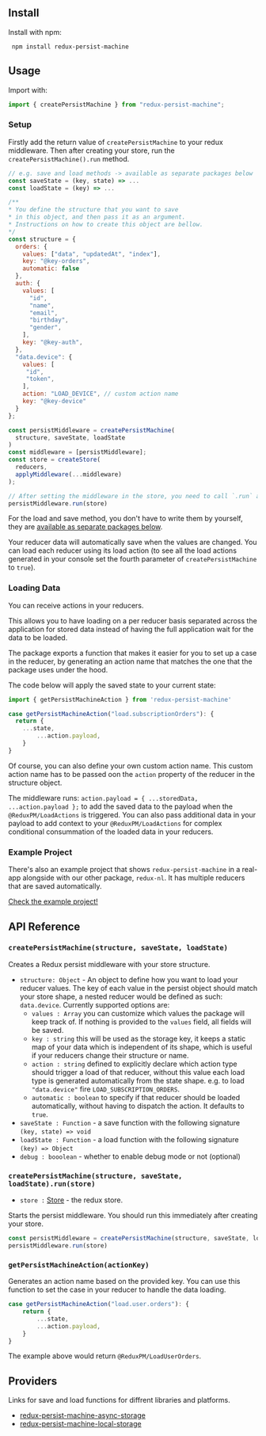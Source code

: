 ## Install

Install with npm:
```
 npm install redux-persist-machine
```

## Usage

Import with:

```js
import { createPersistMachine } from "redux-persist-machine";
```

### Setup

Firstly add the return value of `createPersistMachine` to your redux middleware. Then after creating your store, run the `createPersistMachine().run` method.

```js
// e.g. save and load methods -> available as separate packages below
const saveState = (key, state) => ...
const loadState = (key) => ...

/**
* You define the structure that you want to save
* in this object, and then pass it as an argument.
* Instructions on how to create this object are bellow.
*/
const structure = {
  orders: {
    values: ["data", "updatedAt", "index"],
    key: "@key-orders",
    automatic: false
  },
  auth: {
    values: [
      "id",
      "name",
      "email",
      "birthday",
      "gender",
    ],
    key: "@key-auth",
  },
  "data.device": {
    values: [
     "id",
     "token",
    ],
    action: "LOAD_DEVICE", // custom action name
    key: "@key-device"
  }
};

const persistMiddleware = createPersistMachine(
  structure, saveState, loadState
)
const middleware = [persistMiddleware];
const store = createStore(
  reducers,
  applyMiddleware(...middleware)
);

// After setting the middleware in the store, you need to call `.run` and pass the store as an argument.
persistMiddleware.run(store)
```

For the load and save method, you don't have to write them by yourself, they are [available as separate packages below](#providers).

Your reducer data will automatically save when the values are changed. You can load each reducer using its load action (to see all the load actions generated in your console set the fourth parameter of `createPersistMachine` to `true`).


### Loading Data

You can receive actions in your reducers.

This allows you to have loading on a per reducer basis separated across the application for stored data instead of having the full application wait for the data to be loaded.

The package exports a function that makes it easier for you to set up a case in the reducer, by generating an action name that matches the one that the package uses under the hood.

The code below will apply the saved state to your current state:

```js
import { getPersistMachineAction } from 'redux-persist-machine'

case getPersistMachineAction("load.subscriptionOrders"): {
  return {
    ...state,
        ...action.payload,
    }
}
```

Of course, you can also define your own custom action name. This custom action name has to be passed oon the `action` property of the reducer in the structure object.

The middleware runs: `action.payload = { ...storedData, ...action.payload };` to add the saved data to the payload when the `@ReduxPM/LoadActions` is triggered. You can also pass additional data in your payload to add context to your `@ReduxPM/LoadActions` for complex conditional consummation of the loaded data in your reducers.

### Example Project

There's also an example project that shows `redux-persist-machine` in a real-app alongside with our other package, `redux-nl`. It has multiple reducers that are saved automatically.

[Check the example project!](https://github.com/aspect-apps/redux-nl-example)

## API Reference

### `createPersistMachine(structure, saveState, loadState)`

Creates a Redux persist middleware with your store structure.

- `structure: Object` - An object to define how you want to load your reducer values. The key of each value in the persist object should match your store shape, a nested reducer would be defined as such: `data.device`. Currently supported options are:
    - `values : Array` you can customize which values the package will keep track of. If nothing is provided to the `values` field, all fields will be saved.
    - `key : string` this will be used as the storage key, it keeps a static map of your data which is independent of its shape, which is useful if your reducers change their structure or name.
    - `action : string` defined to explicitly declare which action type should trigger a load of that reducer, without this value each load type is generated automatically from the state shape. e.g. to load `"data.device"` fire `LOAD_SUBSCRIPTION_ORDERS`.
    - `automatic : boolean` to specify if that reducer should be loaded automatically, without having to dispatch the action. It defaults to `true`.
- `saveState : Function` - a save function with the following signature `(key, state) => void`
- `loadState : Function` - a load function with the following signature `(key) => Object`
- `debug : booolean` - whether to enable debug mode or not (optional)

### `createPersistMachine(structure, saveState, loadState).run(store)`

- `store :` [Store](https://redux.js.org/api/store) - the redux store.

Starts the persist middleware. You should run this immediately after creating your store.

```js
const persistMiddleware = createPersistMachine(structure, saveState, loadState)
persistMiddleware.run(store)
```

### `getPersistMachineAction(actionKey)`

Generates an action name based on the provided key. You can use this function to set the case in your reducer to handle the data loading.

```js
case getPersistMachineAction("load.user.orders"): {
    return {
        ...state,
        ...action.payload,
    }
}
```

The example above would return `@ReduxPM/LoadUserOrders`.

## Providers

Links for save and load functions for diffrent libraries and platforms.

- [redux-persist-machine-async-storage](https://github.com/lukebrandonfarrell/redux-persist-machine-async-storage)
- [redux-persist-machine-local-storage](https://github.com/aspect-apps/redux-persist-machine-local-storage)
